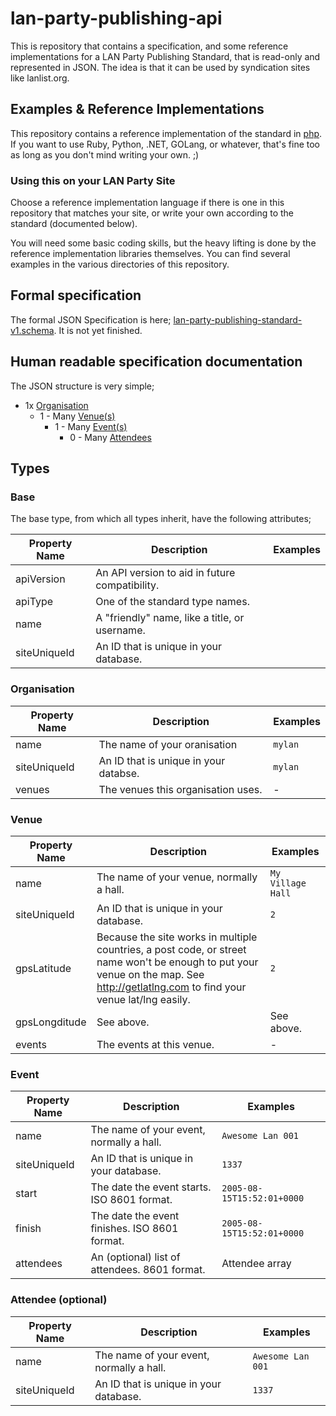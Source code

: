 # lan-party-publishing-api

This is repository that contains a specification, and some reference implementations for a LAN Party Publishing Standard, that is read-only and represented in JSON. The idea is that it can be used by syndication sites like lanlist.org.

## Examples & Reference Implementations

This repository contains a reference implementation of the standard in [php](php). If you want to use Ruby, Python, .NET, GOLang, or whatever, that's fine too as long as you don't mind writing your own. ;)

### Using this on your LAN Party Site

Choose a reference implementation language if there is one in this repository that matches your site, or write your own according to the standard (documented below).

You will need some basic coding skills, but the heavy lifting is done by the reference implementation libraries themselves. You can find several examples in the various directories of this repository. 

## Formal specification

The formal JSON Specification is here; [lan-party-publishing-standard-v1.schema](lan-party-publising-standard-v1.schema). It is not yet finished.

## Human readable specification documentation

The JSON structure is very simple;

* 1x [Organisation](#organisation)
    * 1 - Many [Venue(s)](#venue)
        * 1 - Many [Event(s)](#event)
            * 0 - Many [Attendees](#attendee)

## Types

### Base

The base type, from which all types inherit, have the following attributes;

| Property Name | Description | Examples |
|---------------|-------------|----------|
| apiVersion    | An API version to aid in future compatibility.  |          |
| apiType       | One of the standard type names.                 |          |
| name          | A "friendly" name, like a title, or username.   |          |
| siteUniqueId  | An ID that is unique in your database.           |          |

### Organisation

| Property Name | Description | Examples |
|---------------|-------------|----------|
| name          | The name of your oranisation                    | `mylan`  |
| siteUniqueId  | An ID that is unique in your databse.           | `mylan`  |
| venues        | The venues this organisation uses.              | -  |

### Venue

| Property Name | Description | Examples |
|---------------|-------------|----------|
| name          | The name of your venue, normally a hall.        | `My Village Hall` |
| siteUniqueId  | An ID that is unique in your database.          | `2`               |
| gpsLatitude   | Because the site works in multiple countries, a post code, or street name won't be enough to put your venue on the map. See http://getlatlng.com to find your venue lat/lng easily.    | `2`               |
| gpsLongditude | See above.                                      | See above.        |
| events        | The events at this venue.                       | -       |

### Event

| Property Name | Description | Examples |
|---------------|-------------|----------|
| name          | The name of your event, normally a hall.        | `Awesome Lan 001` |
| siteUniqueId  | An ID that is unique in your database.          | `1337`               |
| start         | The date the event starts. ISO 8601 format.     | `2005-08-15T15:52:01+0000`        |
| finish        | The date the event finishes. ISO 8601 format.   | `2005-08-15T15:52:01+0000`        |
| attendees     | An (optional) list of attendees. 8601 format.   | Attendee array        |

### Attendee (optional)

| Property Name | Description | Examples |
|---------------|-------------|----------|
| name          | The name of your event, normally a hall.        | `Awesome Lan 001` |
| siteUniqueId  | An ID that is unique in your database.          | `1337`               |


